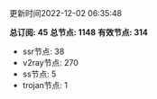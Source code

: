 更新时间2022-12-02 06:35:48

**总订阅: 45**
**总节点: 1148**
**有效节点: 314**
- ssr节点: 38
- v2ray节点: 270
- ss节点: 5
- trojan节点: 1
